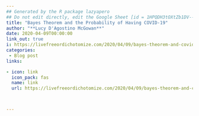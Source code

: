```yaml
---
## Generated by the R package lazyapero
## Do not edit directly, edit the Google Sheet [id = 1HPQDH3tOXtZb1DV--8wR9CKAzUz5aywWc2vM3OQ5SrU]
title: "Bayes Theorem and the Probability of Having COVID-19"
author: "**Lucy D'Agostino McGowan**"
date: 2020-04-09T00:00:00
link_out: true
i: https://livefreeordichotomize.com/2020/04/09/bayes-theorem-and-covid-19-infection/
categories:
 - Blog post
links:

- icon: link
  icon_pack: fas
  name: link
  url: https://livefreeordichotomize.com/2020/04/09/bayes-theorem-and-covid-19-infection/



---
```




